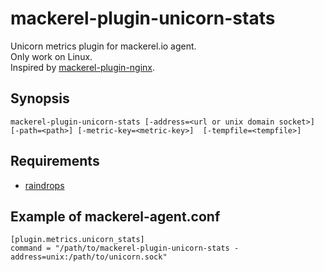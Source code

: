 # mackerel-plugin-unicorn-stats
Unicorn metrics plugin for mackerel.io agent.  
Only work on Linux.  
Inspired by [mackerel-plugin-nginx](https://github.com/mackerelio/mackerel-agent-plugins/tree/master/mackerel-plugin-nginx).

## Synopsis

```shell
mackerel-plugin-unicorn-stats [-address=<url or unix domain socket>] [-path=<path>] [-metric-key=<metric-key>]  [-tempfile=<tempfile>]
```

## Requirements

- [raindrops](https://rubygems.org/gems/raindrops)

## Example of mackerel-agent.conf

```
[plugin.metrics.unicorn_stats]
command = "/path/to/mackerel-plugin-unicorn-stats -address=unix:/path/to/unicorn.sock"
```
